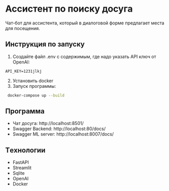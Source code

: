 
# Ассистент по поиску досуга

Чат-бот для ассистента, который в диалоговой форме предлагает места для посещения.


## Инструкция по запуску

1. Создайте файл .env с содержимым, где надо указать API ключ от OpenAI:
```
API_KEY=1231jlkj 
```
2. Установить docker
3. Запуск программы:
```bash
 docker-compose up --build
```


## Программа
- Чат досуга: http://localhost:8501/
- Swagger Backend: http://localhost:80/docs/
- Swagger ML server: http://localhost:8007/docs/


## Тeхнологии
- FastAPI
- Streamlit
- Sqlite
- OpenAI
- Docker


